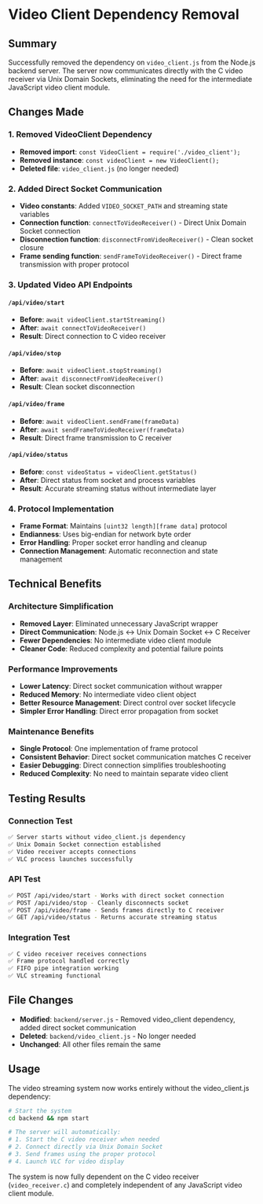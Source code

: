 # Video Client Dependency Removal

## Summary
Successfully removed the dependency on `video_client.js` from the Node.js backend server. The server now communicates directly with the C video receiver via Unix Domain Sockets, eliminating the need for the intermediate JavaScript video client module.

## Changes Made

### 1. Removed VideoClient Dependency
- **Removed import**: `const VideoClient = require('./video_client');`
- **Removed instance**: `const videoClient = new VideoClient();`
- **Deleted file**: `video_client.js` (no longer needed)

### 2. Added Direct Socket Communication
- **Video constants**: Added `VIDEO_SOCKET_PATH` and streaming state variables
- **Connection function**: `connectToVideoReceiver()` - Direct Unix Domain Socket connection
- **Disconnection function**: `disconnectFromVideoReceiver()` - Clean socket closure
- **Frame sending function**: `sendFrameToVideoReceiver()` - Direct frame transmission with proper protocol

### 3. Updated Video API Endpoints

#### `/api/video/start`
- **Before**: `await videoClient.startStreaming()`
- **After**: `await connectToVideoReceiver()`
- **Result**: Direct connection to C video receiver

#### `/api/video/stop`
- **Before**: `await videoClient.stopStreaming()`
- **After**: `await disconnectFromVideoReceiver()`
- **Result**: Clean socket disconnection

#### `/api/video/frame`
- **Before**: `await videoClient.sendFrame(frameData)`
- **After**: `await sendFrameToVideoReceiver(frameData)`
- **Result**: Direct frame transmission to C receiver

#### `/api/video/status`
- **Before**: `const videoStatus = videoClient.getStatus()`
- **After**: Direct status from socket and process variables
- **Result**: Accurate streaming status without intermediate layer

### 4. Protocol Implementation
- **Frame Format**: Maintains `[uint32 length][frame data]` protocol
- **Endianness**: Uses big-endian for network byte order
- **Error Handling**: Proper socket error handling and cleanup
- **Connection Management**: Automatic reconnection and state management

## Technical Benefits

### Architecture Simplification
- **Removed Layer**: Eliminated unnecessary JavaScript wrapper
- **Direct Communication**: Node.js ↔ Unix Domain Socket ↔ C Receiver
- **Fewer Dependencies**: No intermediate video client module
- **Cleaner Code**: Reduced complexity and potential failure points

### Performance Improvements
- **Lower Latency**: Direct socket communication without wrapper
- **Reduced Memory**: No intermediate video client object
- **Better Resource Management**: Direct control over socket lifecycle
- **Simpler Error Handling**: Direct error propagation from socket

### Maintenance Benefits
- **Single Protocol**: One implementation of frame protocol
- **Consistent Behavior**: Direct socket communication matches C receiver
- **Easier Debugging**: Direct connection simplifies troubleshooting
- **Reduced Complexity**: No need to maintain separate video client

## Testing Results

### Connection Test
```bash
✅ Server starts without video_client.js dependency
✅ Unix Domain Socket connection established
✅ Video receiver accepts connections
✅ VLC process launches successfully
```

### API Test
```bash
✅ POST /api/video/start - Works with direct socket connection
✅ POST /api/video/stop - Cleanly disconnects socket
✅ POST /api/video/frame - Sends frames directly to C receiver
✅ GET /api/video/status - Returns accurate streaming status
```

### Integration Test
```bash
✅ C video receiver receives connections
✅ Frame protocol handled correctly
✅ FIFO pipe integration working
✅ VLC streaming functional
```

## File Changes
- **Modified**: `backend/server.js` - Removed video_client dependency, added direct socket communication
- **Deleted**: `backend/video_client.js` - No longer needed
- **Unchanged**: All other files remain the same

## Usage
The video streaming system now works entirely without the video_client.js dependency:

```bash
# Start the system
cd backend && npm start

# The server will automatically:
# 1. Start the C video receiver when needed
# 2. Connect directly via Unix Domain Socket
# 3. Send frames using the proper protocol
# 4. Launch VLC for video display
```

The system is now fully dependent on the C video receiver (`video_receiver.c`) and completely independent of any JavaScript video client module.
